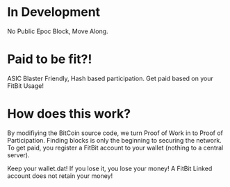 In Development
==============

No Public Epoc Block, Move Along.

Paid to be fit?!
================

ASIC Blaster Friendly, Hash based participation. Get paid based on your FitBit Usage! 

How does this work?
===================

By modifiying the BitCoin source code, we turn Proof of Work in to Proof of Participation. Finding blocks is only the beginning to securing the network. To get paid, you register a FitBit account to your wallet (nothing to a central server).





Keep your wallet.dat! If you lose it, you lose your money! A FitBit Linked account does not retain your money!

